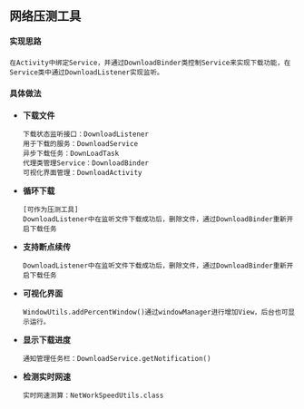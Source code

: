 ## 网络压测工具

#### 实现思路

```
在Activity中绑定Service，并通过DownloadBinder类控制Service来实现下载功能，在Service类中通过DownloadListener实现监听。
```


#### 具体做法

- **下载文件**
  ```
  下载状态监听接口：DownloadListener
  用于下载的服务：DownloadService
  异步下载任务：DownLoadTask
  代理类管理Service：DownloadBinder
  可视化界面管理：DownloadActivity 
  ```
- **循环下载**
  ```
  [可作为压测工具]
  DownloadListener中在监听文件下载成功后，删除文件，通过DownloadBinder重新开启下载任务
  ```
- **支持断点续传**
  ```
  DownloadListener中在监听文件下载成功后，删除文件，通过DownloadBinder重新开启下载任务
  ```
- **可视化界面**
  ```
  WindowUtils.addPercentWindow()通过windowManager进行增加View，后台也可显示运行。
  ```
- **显示下载进度**
  ```
  通知管理任务栏：DownloadService.getNotification()
  ```
- **检测实时网速**
  ```
  实时网速测算：NetWorkSpeedUtils.class
  ```
